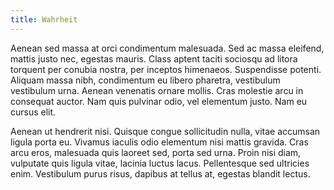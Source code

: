 ```yaml
---
title: Wahrheit
---
```



Aenean sed massa at orci condimentum malesuada. Sed ac massa eleifend, mattis justo nec, egestas mauris. Class aptent taciti sociosqu ad litora torquent per conubia nostra, per inceptos himenaeos. Suspendisse potenti. Aliquam massa nibh, condimentum eu libero pharetra, vestibulum vestibulum urna. Aenean venenatis ornare mollis. Cras molestie arcu in consequat auctor. Nam quis pulvinar odio, vel elementum justo. Nam eu cursus elit.

Aenean ut hendrerit nisi. Quisque congue sollicitudin nulla, vitae accumsan ligula porta eu. Vivamus iaculis odio elementum nisi mattis gravida. Cras arcu eros, malesuada quis laoreet sed, porta sed urna. Proin nisi diam, vulputate quis ligula vitae, lacinia luctus lacus. Pellentesque sed ultricies enim. Vestibulum purus risus, dapibus at tellus at, egestas blandit lectus.
